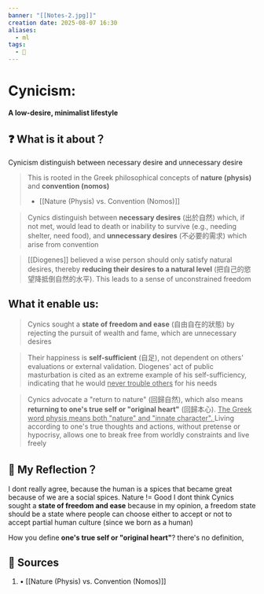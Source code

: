 ```yaml
---
banner: "[[Notes-2.jpg]]"
creation date: 2025-08-07 16:30
aliases:
  - ml
tags:
  - 🤔
---
```

# Cynicism:
**A low-desire, minimalist lifestyle**
## ❓ What is it about？
Cynicism distinguish between necessary desire and unnecessary desire
> This is rooted in the Greek philosophical concepts of **nature (physis)** and **convention (nomos)**
> - [[Nature (Physis) vs. Convention (Nomos)]]

> Cynics distinguish between **necessary desires** (出於自然) which, if not met, would lead to death or inability to survive (e.g., needing shelter, need food), and **unnecessary desires** (不必要的需求) which arise from convention

> [[Diogenes]] believed a wise person should only satisfy natural desires, thereby **reducing their desires to a natural level** (把自己的慾望降抵倒自然的水平). This leads to a sense of unconstrained freedom

## What it enable us:
> Cynics sought a **state of freedom and ease** (自由自在的狀態) by rejecting the pursuit of wealth and fame, which are unnecessary desires

> Their happiness is **self-sufficient** (自足), not dependent on others' evaluations or external validation. 
> Diogenes' act of public masturbation is cited as an extreme example of his self-sufficiency, indicating that he would <u>never trouble others</u> for his needs

> Cynics advocate a "return to nature" (回歸自然), which also means **returning to one's true self or "original heart"** (回歸本心). 
> <u>The Greek word physis means both "nature" and "innate character". </u>
> Living according to one's true thoughts and actions, without pretense or hypocrisy, allows one to break free from worldly constraints and live freely

## 💭 My Reflection？
I dont really agree, because the human is a spices that became great because of we are a social spices. 
Nature != Good
I dont think Cynics sought a **state of freedom and ease** because in my opinion, a freedom state should be a state where people can choose either to accept or not to accept partial human culture (since we born as a human)

How you define  **one's true self or "original heart"**?
there's no definition, 



## 📖 Sources
1. • [[Nature (Physis) vs. Convention (Nomos)]]

